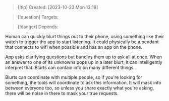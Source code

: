 
>[!tip] Created: [2023-10-23 Mon 13:18]

>[!question] Targets: 

>[!danger] Depends: 

Human can quickly blurt things out to their phone, using something like their watch to trigger the app to start listening.  It could physically be a pendant that connects to wifi when possible and has an app on the phone.

App asks clarifying questions but bundles them up to ask all at once.  When an answer to one of its unknowns pops up in a later blurt, it can intelligently interpret that.  Blurts can contain info on many different things.

Blurts can coordinate with multiple people, so if you're looking for something, the tools will coordinate to ask this information.  It will mask info between everyone too, so unless you share exactly what you're asking, there will be noise in there to mask your true requests.